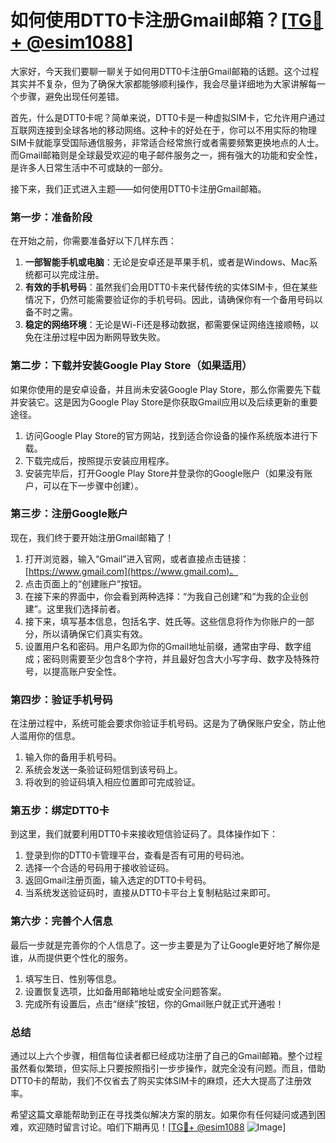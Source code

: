 # 如何使用DTT0卡注册Gmail邮箱？[[TG💪+ @esim1088](https://t.me/s/esim1088)]

大家好，今天我们要聊一聊关于如何用DTT0卡注册Gmail邮箱的话题。这个过程其实并不复杂，但为了确保大家都能够顺利操作，我会尽量详细地为大家讲解每一个步骤，避免出现任何差错。

首先，什么是DTT0卡呢？简单来说，DTT0卡是一种虚拟SIM卡，它允许用户通过互联网连接到全球各地的移动网络。这种卡的好处在于，你可以不用实际的物理SIM卡就能享受国际通信服务，非常适合经常旅行或者需要频繁更换地点的人士。而Gmail邮箱则是全球最受欢迎的电子邮件服务之一，拥有强大的功能和安全性，是许多人日常生活中不可或缺的一部分。

接下来，我们正式进入主题——如何使用DTT0卡注册Gmail邮箱。

### 第一步：准备阶段

在开始之前，你需要准备好以下几样东西：
1. **一部智能手机或电脑**：无论是安卓还是苹果手机，或者是Windows、Mac系统都可以完成注册。
2. **有效的手机号码**：虽然我们会用DTT0卡来代替传统的实体SIM卡，但在某些情况下，仍然可能需要验证你的手机号码。因此，请确保你有一个备用号码以备不时之需。
3. **稳定的网络环境**：无论是Wi-Fi还是移动数据，都需要保证网络连接顺畅，以免在注册过程中因为断网导致失败。

### 第二步：下载并安装Google Play Store（如果适用）

如果你使用的是安卓设备，并且尚未安装Google Play Store，那么你需要先下载并安装它。这是因为Google Play Store是你获取Gmail应用以及后续更新的重要途径。

1. 访问Google Play Store的官方网站，找到适合你设备的操作系统版本进行下载。
2. 下载完成后，按照提示安装应用程序。
3. 安装完毕后，打开Google Play Store并登录你的Google账户（如果没有账户，可以在下一步骤中创建）。

### 第三步：注册Google账户

现在，我们终于要开始注册Gmail邮箱了！

1. 打开浏览器，输入“Gmail”进入官网，或者直接点击链接：[https://www.gmail.com](https://www.gmail.com)。
2. 点击页面上的“创建账户”按钮。
3. 在接下来的界面中，你会看到两种选择：“为我自己创建”和“为我的企业创建”。这里我们选择前者。
4. 接下来，填写基本信息，包括名字、姓氏等。这些信息将作为你账户的一部分，所以请确保它们真实有效。
5. 设置用户名和密码。用户名即为你的Gmail地址前缀，通常由字母、数字组成；密码则需要至少包含8个字符，并且最好包含大小写字母、数字及特殊符号，以提高账户安全性。

### 第四步：验证手机号码

在注册过程中，系统可能会要求你验证手机号码。这是为了确保账户安全，防止他人滥用你的信息。

1. 输入你的备用手机号码。
2. 系统会发送一条验证码短信到该号码上。
3. 将收到的验证码填入相应位置即可完成验证。

### 第五步：绑定DTT0卡

到这里，我们就要利用DTT0卡来接收短信验证码了。具体操作如下：

1. 登录到你的DTT0卡管理平台，查看是否有可用的号码池。
2. 选择一个合适的号码用于接收验证码。
3. 返回Gmail注册页面，输入选定的DTT0卡号码。
4. 当系统发送验证码时，直接从DTT0卡平台上复制粘贴过来即可。

### 第六步：完善个人信息

最后一步就是完善你的个人信息了。这一步主要是为了让Google更好地了解你是谁，从而提供更个性化的服务。

1. 填写生日、性别等信息。
2. 设置恢复选项，比如备用邮箱地址或安全问题答案。
3. 完成所有设置后，点击“继续”按钮，你的Gmail账户就正式开通啦！

### 总结

通过以上六个步骤，相信每位读者都已经成功注册了自己的Gmail邮箱。整个过程虽然看似繁琐，但实际上只要按照指引一步步操作，就完全没有问题。而且，借助DTT0卡的帮助，我们不仅省去了购买实体SIM卡的麻烦，还大大提高了注册效率。

希望这篇文章能帮助到正在寻找类似解决方案的朋友。如果你有任何疑问或遇到困难，欢迎随时留言讨论。咱们下期再见！[[TG💪+ @esim1088](https://t.me/s/esim1088) ![Image](https://i.postimg.cc/4NQfJmqS/Snipaste-2025-05-13-00-14-12.png)]
